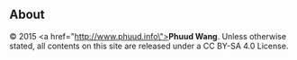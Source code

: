 ## About
© 2015 <a href=\"http://www.phuud.info\"><b>Phuud Wang</b></a>. 
Unless otherwise stated, all contents on this site are released under a CC BY-SA 4.0 License.
